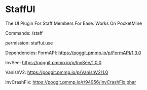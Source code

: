 # StaffUI
The UI Plugin For Staff Members For Ease. Works On PocketMine

Commands: /staff

permission: staffui.use

Dependencies:
FormAPI: https://poggit.pmmp.io/p/FormAPI/1.3.0

InvSee: https://poggit.pmmp.io/p/InvSee/1.0.0

VanishV2: https://poggit.pmmp.io/p/VanishV2/1.0

InvCrashFix: https://poggit.pmmp.io/r/94956/InvCrashFix.phar

